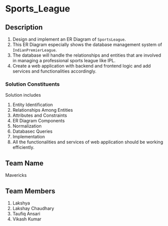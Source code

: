 # Sports_League
## Description
1. Design and implement an ER Diagram of `SportsLeague`.
2. This ER Diagram especially shows the database management system of `IndianPremierLeague`.
3. The database will handle the relationships and entities that are involved in managing a professional sports league like IPL.
4. Create a web application with backend and frontend logic and add services and functionalities accordingly.

### Solution Constituents
Solution includes
1. Entity Identification
2. Relationships Among Entities
3. Attributes and Constraints
4. ER Diagram Components
5. Normalization
6. Databasec Queries
7. Implementation
8. All the functionalities and services of web application should be working efficiently. 

## Team Name
Mavericks
## Team Members
1. Lakshya
2. Lakshay Chaudhary
3. Taufiq Ansari
4. Vikash Kumar

   
